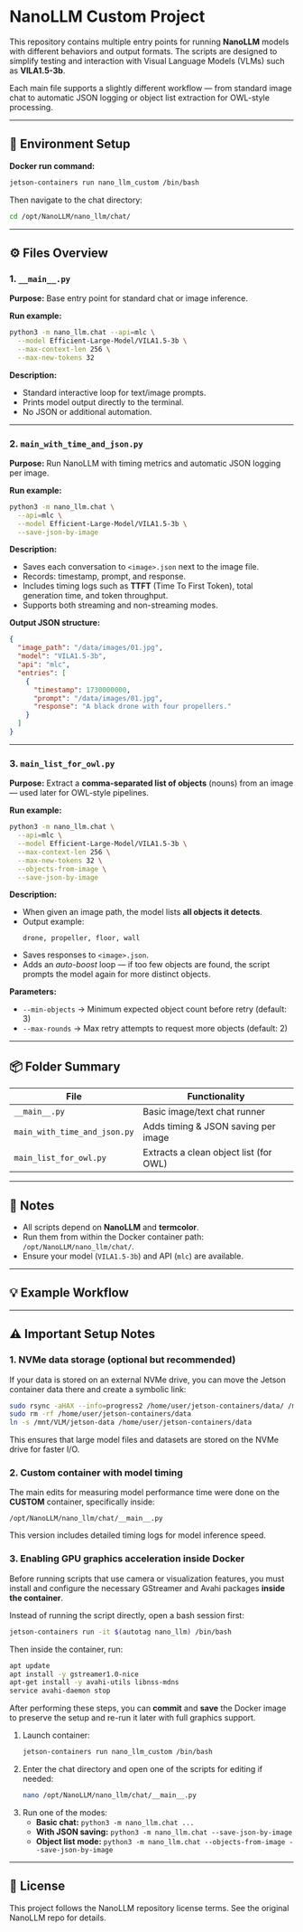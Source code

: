 # NanoLLM Custom Project

This repository contains multiple entry points for running **NanoLLM** models with different behaviors and output formats. The scripts are designed to simplify testing and interaction with Visual Language Models (VLMs) such as **VILA1.5-3b**.

Each main file supports a slightly different workflow — from standard image chat to automatic JSON logging or object list extraction for OWL-style processing.

---

## 🧠 Environment Setup

**Docker run command:**
```bash
jetson-containers run nano_llm_custom /bin/bash
```

Then navigate to the chat directory:
```bash
cd /opt/NanoLLM/nano_llm/chat/
```

---

## ⚙️ Files Overview

### 1. `__main__.py`
**Purpose:** Base entry point for standard chat or image inference.

**Run example:**
```bash
python3 -m nano_llm.chat --api=mlc \
  --model Efficient-Large-Model/VILA1.5-3b \
  --max-context-len 256 \
  --max-new-tokens 32
```
**Description:**
- Standard interactive loop for text/image prompts.
- Prints model output directly to the terminal.
- No JSON or additional automation.

---

### 2. `main_with_time_and_json.py`
**Purpose:** Run NanoLLM with timing metrics and automatic JSON logging per image.

**Run example:**
```bash
python3 -m nano_llm.chat \
  --api=mlc \
  --model Efficient-Large-Model/VILA1.5-3b \
  --save-json-by-image
```
**Description:**
- Saves each conversation to `<image>.json` next to the image file.
- Records: timestamp, prompt, and response.
- Includes timing logs such as **TTFT** (Time To First Token), total generation time, and token throughput.
- Supports both streaming and non-streaming modes.

**Output JSON structure:**
```json
{
  "image_path": "/data/images/01.jpg",
  "model": "VILA1.5-3b",
  "api": "mlc",
  "entries": [
    {
      "timestamp": 1730000000,
      "prompt": "/data/images/01.jpg",
      "response": "A black drone with four propellers."
    }
  ]
}
```

---

### 3. `main_list_for_owl.py`
**Purpose:** Extract a **comma-separated list of objects** (nouns) from an image — used later for OWL-style pipelines.

**Run example:**
```bash
python3 -m nano_llm.chat \
  --api=mlc \
  --model Efficient-Large-Model/VILA1.5-3b \
  --max-context-len 256 \
  --max-new-tokens 32 \
  --objects-from-image \
  --save-json-by-image
```

**Description:**
- When given an image path, the model lists **all objects it detects**.
- Output example:
  ```
  drone, propeller, floor, wall
  ```
- Saves responses to `<image>.json`.
- Adds an *auto-boost* loop — if too few objects are found, the script prompts the model again for more distinct objects.

**Parameters:**
- `--min-objects` → Minimum expected object count before retry (default: 3)
- `--max-rounds` → Max retry attempts to request more objects (default: 2)

---

## 📦 Folder Summary

| File | Functionality |
|------|----------------|
| `__main__.py` | Basic image/text chat runner |
| `main_with_time_and_json.py` | Adds timing & JSON saving per image |
| `main_list_for_owl.py` | Extracts a clean object list (for OWL) |

---

## 🧩 Notes

- All scripts depend on **NanoLLM** and **termcolor**.
- Run them from within the Docker container path: `/opt/NanoLLM/nano_llm/chat/`.
- Ensure your model (`VILA1.5-3b`) and API (`mlc`) are available.

---

## 💡 Example Workflow

---

## ⚠️ Important Setup Notes

### 1. NVMe data storage (optional but recommended)
If your data is stored on an external NVMe drive, you can move the Jetson container data there and create a symbolic link:
```bash
sudo rsync -aHAX --info=progress2 /home/user/jetson-containers/data/ /mnt/VLM/jetson-data/
sudo rm -rf /home/user/jetson-containers/data
ln -s /mnt/VLM/jetson-data /home/user/jetson-containers/data
```
This ensures that large model files and datasets are stored on the NVMe drive for faster I/O.

### 2. Custom container with model timing
The main edits for measuring model performance time were done on the **CUSTOM** container, specifically inside:
```
/opt/NanoLLM/nano_llm/chat/__main__.py
```
This version includes detailed timing logs for model inference speed.

### 3. Enabling GPU graphics acceleration inside Docker
Before running scripts that use camera or visualization features, you must install and configure the necessary GStreamer and Avahi packages **inside the container**.

Instead of running the script directly, open a bash session first:
```bash
jetson-containers run -it $(autotag nano_llm) /bin/bash
```
Then inside the container, run:
```bash
apt update
apt install -y gstreamer1.0-nice
apt-get install -y avahi-utils libnss-mdns
service avahi-daemon stop
```
After performing these steps, you can **commit** and **save** the Docker image to preserve the setup and re-run it later with full graphics support.


1. Launch container:
   ```bash
   jetson-containers run nano_llm_custom /bin/bash
   ```
2. Enter the chat directory and open one of the scripts for editing if needed:
   ```bash
   nano /opt/NanoLLM/nano_llm/chat/__main__.py
   ```
3. Run one of the modes:
   - **Basic chat:** `python3 -m nano_llm.chat ...`
   - **With JSON saving:** `python3 -m nano_llm.chat --save-json-by-image`
   - **Object list mode:** `python3 -m nano_llm.chat --objects-from-image --save-json-by-image`

---

## 🧾 License

This project follows the NanoLLM repository license terms. See the original NanoLLM repo for details.
